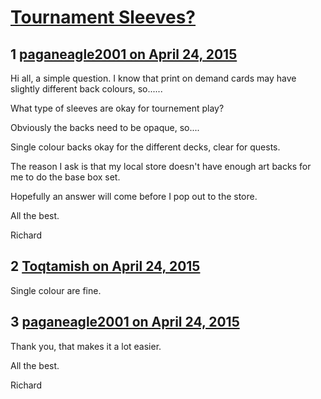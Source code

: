 # [Tournament Sleeves?](https://community.fantasyflightgames.com/topic/173992-tournament-sleeves/)

## 1 [paganeagle2001 on April 24, 2015](https://community.fantasyflightgames.com/topic/173992-tournament-sleeves/?do=findComment&comment=1591111)

Hi all, a simple question. I know that print on demand cards may have slightly different back colours, so......

What type of sleeves are okay for tournement play?

Obviously the backs need to be opaque, so....

Single colour backs okay for the different decks, clear for quests.

The reason I ask is that my local store doesn't have enough art backs for me to do the base box set.

Hopefully an answer will come before I pop out to the store.

All the best.

Richard

## 2 [Toqtamish on April 24, 2015](https://community.fantasyflightgames.com/topic/173992-tournament-sleeves/?do=findComment&comment=1591113)

Single colour are fine. 

## 3 [paganeagle2001 on April 24, 2015](https://community.fantasyflightgames.com/topic/173992-tournament-sleeves/?do=findComment&comment=1591118)

Thank you, that makes it a lot easier.

All the best.

Richard

